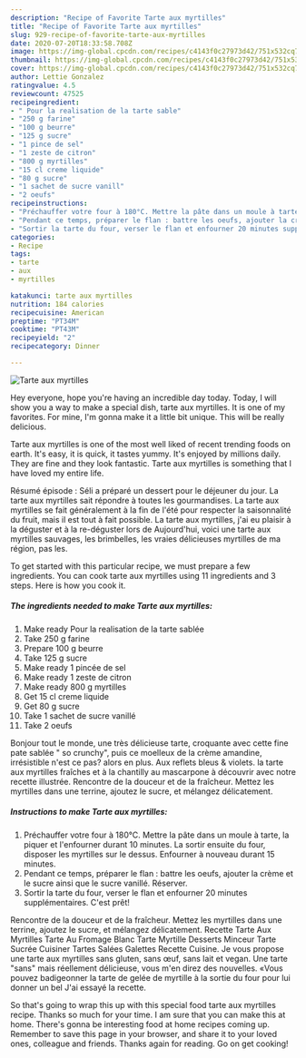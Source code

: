 ```yaml
---
description: "Recipe of Favorite Tarte aux myrtilles"
title: "Recipe of Favorite Tarte aux myrtilles"
slug: 929-recipe-of-favorite-tarte-aux-myrtilles
date: 2020-07-20T18:33:58.708Z
image: https://img-global.cpcdn.com/recipes/c4143f0c27973d42/751x532cq70/tarte-aux-myrtilles-photo-principale-de-la-recette.jpg
thumbnail: https://img-global.cpcdn.com/recipes/c4143f0c27973d42/751x532cq70/tarte-aux-myrtilles-photo-principale-de-la-recette.jpg
cover: https://img-global.cpcdn.com/recipes/c4143f0c27973d42/751x532cq70/tarte-aux-myrtilles-photo-principale-de-la-recette.jpg
author: Lettie Gonzalez
ratingvalue: 4.5
reviewcount: 47525
recipeingredient:
- " Pour la realisation de la tarte sable"
- "250 g farine"
- "100 g beurre"
- "125 g sucre"
- "1 pince de sel"
- "1 zeste de citron"
- "800 g myrtilles"
- "15 cl creme liquide"
- "80 g sucre"
- "1 sachet de sucre vanill"
- "2 oeufs"
recipeinstructions:
- "Préchauffer votre four à 180°C. Mettre la pâte dans un moule à tarte, la piquer et l&#39;enfourner durant 10 minutes. La sortir ensuite du four, disposer les myrtilles sur le dessus. Enfourner à nouveau durant 15 minutes."
- "Pendant ce temps, préparer le flan : battre les oeufs, ajouter la crème et le sucre ainsi que le sucre vanillé. Réserver."
- "Sortir la tarte du four, verser le flan et enfourner 20 minutes supplémentaires. C&#39;est prêt!"
categories:
- Recipe
tags:
- tarte
- aux
- myrtilles

katakunci: tarte aux myrtilles 
nutrition: 184 calories
recipecuisine: American
preptime: "PT34M"
cooktime: "PT43M"
recipeyield: "2"
recipecategory: Dinner

---
```



![Tarte aux myrtilles](https://img-global.cpcdn.com/recipes/c4143f0c27973d42/751x532cq70/tarte-aux-myrtilles-photo-principale-de-la-recette.jpg)

Hey everyone, hope you're having an incredible day today. Today, I will show you a way to make a special dish, tarte aux myrtilles. It is one of my favorites. For mine, I'm gonna make it a little bit unique. This will be really delicious.

Tarte aux myrtilles is one of the most well liked of recent trending foods on earth. It's easy, it is quick, it tastes yummy. It's enjoyed by millions daily. They are fine and they look fantastic. Tarte aux myrtilles is something that I have loved my entire life.

Résumé épisode : Séli a préparé un dessert pour le déjeuner du jour. La tarte aux myrtilles sait répondre à toutes les gourmandises. La tarte aux myrtilles se fait généralement à la fin de l&#39;été pour respecter la saisonnalité du fruit, mais il est tout à fait possible. La tarte aux myrtilles, j&#39;ai eu plaisir à la déguster et à la re-déguster lors de Aujourd&#39;hui, voici une tarte aux myrtilles sauvages, les brimbelles, les vraies délicieuses myrtilles de ma région, pas les.


To get started with this particular recipe, we must prepare a few ingredients. You can cook tarte aux myrtilles using 11 ingredients and 3 steps. Here is how you cook it.

<!--inarticleads1-->

##### The ingredients needed to make Tarte aux myrtilles:

1. Make ready  Pour la realisation de la tarte sablée
1. Take 250 g farine
1. Prepare 100 g beurre
1. Take 125 g sucre
1. Make ready 1 pincée de sel
1. Make ready 1 zeste de citron
1. Make ready 800 g myrtilles
1. Get 15 cl creme liquide
1. Get 80 g sucre
1. Take 1 sachet de sucre vanillé
1. Take 2 oeufs


Bonjour tout le monde, une très délicieuse tarte, croquante avec cette fine pate sablée &#34; so crunchy&#34;, puis ce moelleux de la crème amandine, irrésistible n&#39;est ce pas? alors en plus. Aux reflets bleus &amp; violets. la tarte aux myrtilles fraîches et à la chantilly au mascarpone à découvrir avec notre recette illustrée. Rencontre de la douceur et de la fraîcheur. Mettez les myrtilles dans une terrine, ajoutez le sucre, et mélangez délicatement. 

<!--inarticleads2-->

##### Instructions to make Tarte aux myrtilles:

1. Préchauffer votre four à 180°C. Mettre la pâte dans un moule à tarte, la piquer et l&#39;enfourner durant 10 minutes. La sortir ensuite du four, disposer les myrtilles sur le dessus. Enfourner à nouveau durant 15 minutes.
1. Pendant ce temps, préparer le flan : battre les oeufs, ajouter la crème et le sucre ainsi que le sucre vanillé. Réserver.
1. Sortir la tarte du four, verser le flan et enfourner 20 minutes supplémentaires. C&#39;est prêt!


Rencontre de la douceur et de la fraîcheur. Mettez les myrtilles dans une terrine, ajoutez le sucre, et mélangez délicatement. Recette Tarte Aux Myrtilles Tarte Au Fromage Blanc Tarte Myrtille Desserts Minceur Tarte Sucrée Cuisiner Tartes Salées Galettes Recette Cuisine. Je vous propose une tarte aux myrtilles sans gluten, sans œuf, sans lait et vegan. Une tarte &#34;sans&#34; mais réellement délicieuse, vous m&#39;en direz des nouvelles. «Vous pouvez badigeonner la tarte de gelée de myrtille à la sortie du four pour lui donner un bel J&#39;ai essayé la recette. 

So that's going to wrap this up with this special food tarte aux myrtilles recipe. Thanks so much for your time. I am sure that you can make this at home. There's gonna be interesting food at home recipes coming up. Remember to save this page in your browser, and share it to your loved ones, colleague and friends. Thanks again for reading. Go on get cooking!
